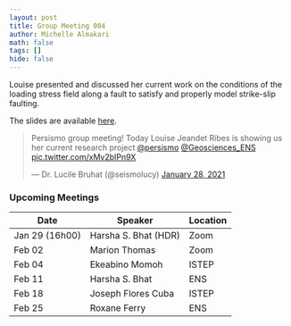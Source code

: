 ```yaml
---
layout: post
title: Group Meeting 004
author: Michelle Almakari
math: false
tags: []
hide: false
---
```

Louise presented and discussed her current work on the conditions of the loading stress field along a fault to satisfy and properly model strike-slip faulting. 

The slides are available [here](https://www.dropbox.com/s/9c8szxwghavkgxo/GroupMeeting_210128_synthesis.pdf?dl=0).

<blockquote class="twitter-tweet"><p lang="en" dir="ltr">Persismo group meeting! Today Louise Jeandet Ribes is showing us her current research project <a href="https://twitter.com/persismo?ref_src=twsrc%5Etfw">@persismo</a> <a href="https://twitter.com/Geosciences_ENS?ref_src=twsrc%5Etfw">@Geosciences_ENS</a> <a href="https://t.co/xMv2bIPn9X">pic.twitter.com/xMv2bIPn9X</a></p>&mdash; Dr. Lucile Bruhat (@seismolucy) <a href="https://twitter.com/seismolucy/status/1354727133134942209?ref_src=twsrc%5Etfw">January 28, 2021</a></blockquote> <script async src="https://platform.twitter.com/widgets.js" charset="utf-8"></script>



### Upcoming Meetings

| Date           | Speaker              | Location |
| -------------- | -------------------- | -------- |
| Jan 29 (16h00) | Harsha S. Bhat (HDR) | Zoom     |
| Feb 02         | Marion Thomas        | Zoom     |
| Feb 04         | Ekeabino Momoh       | ISTEP    |
| Feb 11         | Harsha S. Bhat       | ENS      |
| Feb 18         | Joseph Flores Cuba   | ISTEP    |
| Feb 25         | Roxane Ferry         | ENS      |